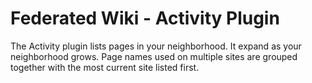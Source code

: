 Federated Wiki - Activity Plugin
================================

The Activity plugin lists pages in your neighborhood. It expand as your neighborhood grows. 
Page names used on multiple sites are grouped together with the most current site listed first.

